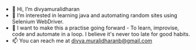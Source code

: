 - 👋 Hi, I’m divyamuralidharan
- 👀 I’m interested in learning java and automating random sites using Selenium WebDriver.
- 🌱 I want to make this a practise going forward - To learn, improvise, code and automate in a loop. I believe it's never too late for good habits.
- 📫 You can reach me at divya.muralidharanb@gmail.com

